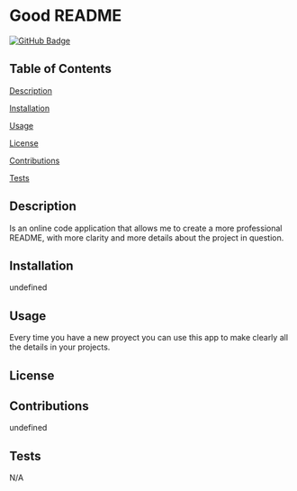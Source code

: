 # Good README


[![GitHub Badge](https://img.shields.io/badge/GitHub-Profile-blue?style=for-the-badge&logo=appveyor)](undefined)


## Table of Contents


[Description](#Description)

[Installation](#Installation)

[Usage](#Usage)

[License](#License)

[Contributions](#Contributions)

[Tests](#Tests)

## Description

Is an online code application that allows me to create a more professional README, with more clarity and more details about the project in question.


## Installation

undefined


## Usage

Every time you have a new proyect you can use this app to make clearly all the details in your projects.


## License




## Contributions

undefined

## Tests

N/A



